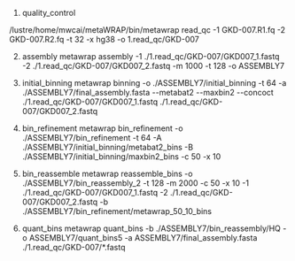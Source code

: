 1. quality_control

/lustre/home/mwcai/metaWRAP/bin/metawrap read_qc -1 GKD-007.R1.fq -2 GKD-007.R2.fq  -t 32 -x hg38 -o 1.read_qc/GKD-007

2. assembly
metawrap assembly -1 ./1.read_qc/GKD-007/GKD007_1.fastq -2 ./1.read_qc/GKD-007/GKD007_2.fastq -m 1000 -t 128 -o ASSEMBLY7

3. initial_binning
metawrap binning -o ./ASSEMBLY7/initial_binning -t 64 -a ./ASSEMBLY7/final_assembly.fasta --metabat2 --maxbin2 --concoct ./1.read_qc/GKD-007/GKD007_1.fastq ./1.read_qc/GKD-007/GKD007_2.fastq

4. bin_refinement
metawrap bin_refinement -o ./ASSEMBLY7/bin_refinement  -t 64 -A ./ASSEMBLY7/initial_binning/metabat2_bins -B ./ASSEMBLY7/initial_binning/maxbin2_bins  -c 50 -x 10

5. bin_reassemble
metawrap reassemble_bins -o ./ASSEMBLY7/bin_reassembly_2  -t 128 -m 2000 -c 50 -x 10 -1 ./1.read_qc/GKD-007/GKD007_1.fastq -2 ./1.read_qc/GKD-007/GKD007_2.fastq -b ./ASSEMBLY7/bin_refinement/metawrap_50_10_bins

6. quant_bins
metawrap quant_bins -b ./ASSEMBLY7/bin_reassembly/HQ  -o ASSEMBLY7/quant_bins5 -a ASSEMBLY7/final_assembly.fasta  ./1.read_qc/GKD-007/*.fastq

